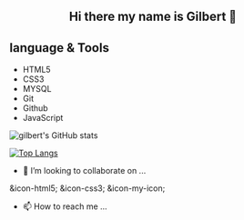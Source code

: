 
<center><h2> Hi there my name is Gilbert 👋</p></center>

## language & Tools

* HTML5
* CSS3
* MYSQL
* Git
* Github
* JavaScript



![gilbert's GitHub stats](https://github-readme-stats.vercel.app/api?username=100jared&show_icons=true&theme=radical)

[![Top Langs](https://github-readme-stats.vercel.app/api/top-langs/?username=100jared&layout=grid)](https://github.com/100jared/github-readme-stats)

- 💞️ I’m looking to collaborate on ...

&icon-html5;
&icon-css3;
&icon-my-icon;

- 📫 How to reach me ...

<!---
100jared/100jared is a ✨ special ✨ repository because its `README.md` (this file) appears on your GitHub profile.
You can click the Preview link to take a look at your changes.
--->
